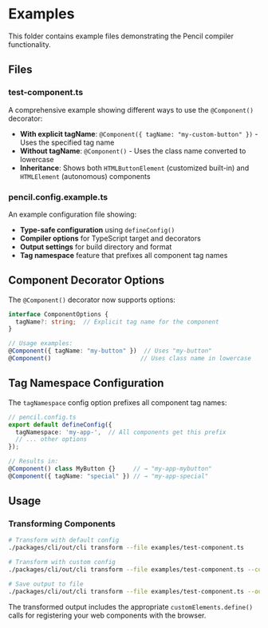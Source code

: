 # Examples

This folder contains example files demonstrating the Pencil compiler functionality.

## Files

### test-component.ts

A comprehensive example showing different ways to use the `@Component()` decorator:

- **With explicit tagName**: `@Component({ tagName: "my-custom-button" })` - Uses the specified tag name
- **Without tagName**: `@Component()` - Uses the class name converted to lowercase
- **Inheritance**: Shows both `HTMLButtonElement` (customized built-in) and `HTMLElement` (autonomous) components

### pencil.config.example.ts

An example configuration file showing:

- **Type-safe configuration** using `defineConfig()`
- **Compiler options** for TypeScript target and decorators
- **Output settings** for build directory and format
- **Tag namespace** feature that prefixes all component tag names

## Component Decorator Options

The `@Component()` decorator now supports options:

```typescript
interface ComponentOptions {
  tagName?: string;  // Explicit tag name for the component
}

// Usage examples:
@Component({ tagName: "my-button" })  // Uses "my-button"
@Component()                         // Uses class name in lowercase
```

## Tag Namespace Configuration

The `tagNamespace` config option prefixes all component tag names:

```typescript
// pencil.config.ts
export default defineConfig({
  tagNamespace: 'my-app-',  // All components get this prefix
  // ... other options
});

// Results in:
@Component() class MyButton {}     // → "my-app-mybutton"
@Component({ tagName: "special" }) // → "my-app-special"
```

## Usage

### Transforming Components

```bash
# Transform with default config
./packages/cli/out/cli transform --file examples/test-component.ts

# Transform with custom config
./packages/cli/out/cli transform --file examples/test-component.ts --config examples/pencil.config.example.ts

# Save output to file
./packages/cli/out/cli transform --file examples/test-component.ts --output examples/transformed.ts
```

The transformed output includes the appropriate `customElements.define()` calls for registering your web components with the browser.
